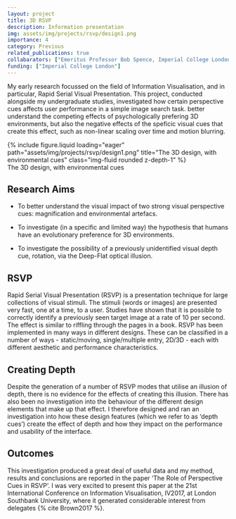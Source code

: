 ```yaml
---
layout: project
title: 3D RSVP
description: Information presentation
img: assets/img/projects/rsvp/design1.png
importance: 4
category: Previous
related_publications: true
collabarators: ["Emeritus Professor Bob Spence, Imperial College London", "Dr Mark Witkowski, Imperial College London", "Dr James Mardell, Imperial College London"]
funding: ["Imperial College London"]
---
```


My early research focussed on the field of Information Visualisation, and in particular, Rapid Serial Visual Presentation. This project, conducted alongside my undergraduate studies, investigated how certain perspective cues affects user performance in a simple image search task. better understand the competing effects of psychologically prefering 3D environments, but also the negative effects of the speficic visual cues that create this effect, such as non-linear scaling over time and motion blurring.

<div class="row">
    <div class="col-sm mt-3 mt-md-0">
        {% include figure.liquid loading="eager" path="assets/img/projects/rsvp/design1.png" title="The 3D design, with environmental cues" class="img-fluid rounded z-depth-1" %}
    </div>
</div>
<div class="caption">
    The 3D design, with environmental cues
</div>


## Research Aims

- To better understand the visual impact of two strong visual perspective cues: magnification and environmental artefacs.

- To investigate (in a specific and limited way) the hypothesis that humans have an evolutionary preference for 3D environments.

- To investigate the possibility of a previously unidentified visual depth cue, rotation, via the Deep-Flat optical illusion.


## RSVP

Rapid Serial Visual Presentation (RSVP) is a presentation technique for large collections of visual stimuli. The stimuli (words or images) are presented very fast, one at a time, to a user. Studies have shown that it is possible to correctly identify a previously seen target image at a rate of 10 per second. The effect is similar to riffling through the pages in a book. RSVP has been implemented in many ways in different designs. These can be classified in a number of ways - static/moving, single/multiple entry, 2D/3D - each with different aesthetic and performance characteristics.


## Creating Depth

Despite the generation of a number of RSVP modes that utilise an illusion of depth, there is no evidence for the effects of creating this illusion. There has also been no investigation into the behaviour of the different design elements that make up that effect. I therefore designed and ran an investigation into how these design features (which we refer to as ‘depth cues’) create the effect of depth and how they impact on the performance and usability of the interface.


## Outcomes

This investigation produced a great deal of useful data and my method, results and conclusions are reported in the paper ‘The Role of Perspective Cues in RSVP’. I was very excited to present this paper at the 21st International Conference on Information Visualisation, IV2017, at London Southbank University, where it generated considerable interest from delegates {% cite Brown2017 %}.



